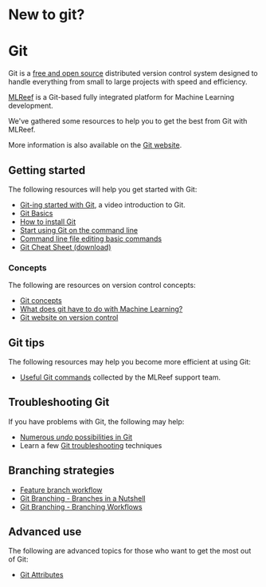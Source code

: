 # New to git?

# Git

Git is a [free and open source](https://git-scm.com/about/free-and-open-source) distributed version control system designed to handle everything from small to large projects with speed and efficiency.

[MLReef](https://about.mlreef.com) is a Git-based fully integrated platform for Machine Learning development. 

We've gathered some resources to help you to get the best from Git with MLReef.

More information is also available on the [Git website](https://git-scm.com).

## Getting started

The following resources will help you get started with Git:

- [Git-ing started with Git](https://www.youtube.com/watch?v=Ce5nz5n41z4), a video introduction to Git.
- [Git Basics](https://git-scm.com/book/en/v2/getting-Started-Git-Basics)
- [How to install Git](git/0-README.md)
- [Start using Git on the command line](1-start_using_git.md)
- [Command line file editing basic commands](2-git_command_line.md)
- [Git Cheat Sheet (download)](git-cheat-sheet.pdf)

### Concepts

The following are resources on version control concepts:

- [Git concepts](1-git/3-mlreef_git_workshop.md#git-concepts)
- [What does git have to do with Machine Learning?](https://about.mlreef.com/blog/versioning-machine-learning-repositories)
- [Git website on version control](https://git-scm.com/book/en/v2/Getting-Started-About-Version-Control)

## Git tips

The following resources may help you become more efficient at using Git:

- [Useful Git commands](4-useful_git_commands.md) collected by the MLReef support team.

## Troubleshooting Git

If you have problems with Git, the following may help:

- [Numerous _undo_ possibilities in Git](numerous_undo_possibilities_in_git/index.md)
- Learn a few [Git troubleshooting](5-troubleshooting_git.md) techniques

## Branching strategies

- [Feature branch workflow](8-feature_branch_workflow.md)
- [Git Branching - Branches in a Nutshell](https://git-scm.com/book/en/v2/Git-Branching-Branches-in-a-Nutshell)
- [Git Branching - Branching Workflows](https://git-scm.com/book/en/v2/Git-Branching-Branching-Workflows)

## Advanced use

The following are advanced topics for those who want to get the most out of Git:

- [Git Attributes](9-git_attributes.md)

